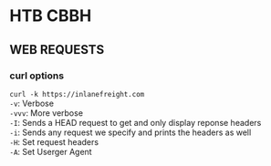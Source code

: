 # HTB CBBH

## WEB REQUESTS

### curl options
`curl -k https://inlanefreight.com`  
`-v`: Verbose  
`-vvv`: More verbose  
`-I`: Sends a HEAD request to get and only display reponse headers   
`-i`: Sends any request we specify and prints the headers as well  
`-H`: Set request headers  
`-A`: Set Userger Agent
